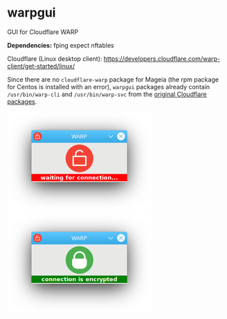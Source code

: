 # warpgui
GUI for Cloudflare WARP

**Dependencies:** fping expect nftables

Cloudflare (Linux desktop client): https://developers.cloudflare.com/warp-client/get-started/linux/

Since there are no `cloudflare-warp` package for Mageia (the rpm package for Centos is installed with an error), `warpgui` packages already contain `/usr/bin/warp-cli` and `/usr/bin/warp-svc` from the [original Cloudflare packages](https://pkg.cloudflareclient.com/packages/cloudflare-warp).  

![](https://github.com/AKotov-dev/warpgui/blob/main/ScreenShots/warpgui-1.png) ![](https://github.com/AKotov-dev/warpgui/blob/main/ScreenShots/warpgui-2.png)